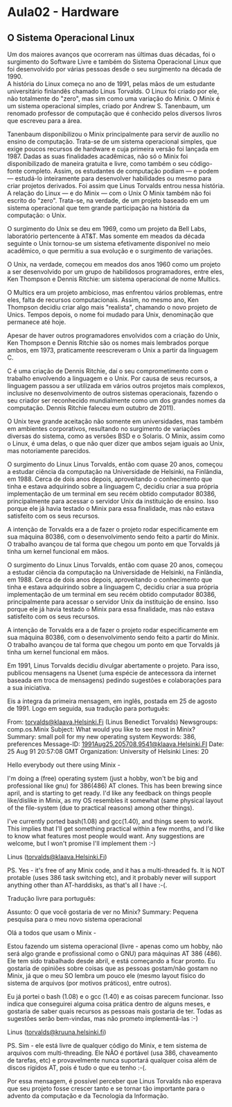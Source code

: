 # Aula02 - Hardware

## O Sistema Operacional Linux

Um dos maiores avanços que ocorreram nas últimas duas décadas, foi o surgimento do Software Livre e também do Sistema Operacional Linux que foi desenvolvido por várias pessoas desde o seu surgimento na década de 1990.<br>
A história do Linux começa no ano de 1991, pelas mãos de um estudante universitário finlandês chamado Linus Torvalds. O Linux foi criado por ele, não totalmente do "zero", mas sim como uma variação do Minix.
O Minix é um sistema operacional simples, criado por Andrew S. Tanenbaum, um renomado professor de computação que é conhecido pelos diversos livros que escreveu para a área.

Tanenbaum disponibilizou o Minix principalmente para servir de auxílio no ensino de computação. Trata-se de um sistema operacional simples, que exige poucos recursos de hardware e cuja primeira versão foi lançada em 1987.
Dadas as suas finalidades acadêmicas, não só o Minix foi disponibilizado de maneira gratuita e livre, como também o seu código-fonte completo. Assim, os estudantes de computação podiam — e podem — estudá-lo inteiramente para desenvolver habilidades ou mesmo para criar projetos derivados. Foi assim que Linus Torvalds entrou nessa história.
A relação do Linux — e do Minix — com o Unix
O Minix também não foi escrito do "zero". Trata-se, na verdade, de um projeto baseado em um sistema operacional que tem grande participação na história da computação: o Unix.

O surgimento do Unix se deu em 1969, como um projeto da Bell Labs, laboratório pertencente à AT&T. Mas somente em meados da década seguinte o Unix tornou-se um sistema efetivamente disponível no meio acadêmico, o que permitiu a sua evolução e o surgimento de variações.

O Unix, na verdade, começou em meados dos anos 1960 como um projeto a ser desenvolvido por um grupo de habilidosos programadores, entre eles, Ken Thompson e Dennis Ritchie: um sistema operacional de nome Multics.

O Multics era um projeto ambicioso, mas enfrentou vários problemas, entre eles, falta de recursos computacionais. Assim, no mesmo ano, Ken Thompson decidiu criar algo mais "realista", chamando o novo projeto de Unics. Tempos depois, o nome foi mudado para Unix, denominação que permanece até hoje.

Apesar de haver outros programadores envolvidos com a criação do Unix, Ken Thompson e Dennis Ritchie são os nomes mais lembrados porque ambos, em 1973, praticamente reescreveram o Unix a partir da linguagem C.

C é uma criação de Dennis Ritchie, daí o seu comprometimento com o trabalho envolvendo a linguagem e o Unix. Por causa de seus recursos, a linguagem passou a ser utilizada em vários outros projetos mais complexos, inclusive no desenvolvimento de outros sistemas operacionais, fazendo o seu criador ser reconhecido mundialmente como um dos grandes nomes da computação. Dennis Ritchie faleceu eum outubro de 2011).

O Unix teve grande aceitação não somente em universidades, mas também em ambientes corporativos, resultando no surgimento de variações diversas do sistema, como as versões BSD e o Solaris. O Minix, assim como o Linux, é  uma delas, o que não quer dizer que ambos sejam iguais ao Unix, mas notoriamente parecidos.

O surgimento do Linux
Linus Torvalds, então com quase 20 anos, começou a estudar ciência da computação na Universidade de Helsinki, na Finlândia, em 1988. Cerca de dois anos depois, aproveitando o conhecimento que tinha e estava adquirindo sobre a linguagem C, decidiu criar a sua própria implementação de um terminal em seu recém obtido computador 80386, principalmente para acessar o servidor Unix da instituição de ensino. Isso porque ele já havia testado o Minix para essa finalidade, mas não estava satisfeito com os seus recursos.

A intenção de Torvalds era a de fazer o projeto rodar especificamente em sua máquina 80386, com o desenvolvimento sendo feito a partir do Minix. O trabalho avançou de tal forma que chegou um ponto em que Torvalds já tinha um kernel funcional em mãos.

O surgimento do Linux
Linus Torvalds, então com quase 20 anos, começou a estudar ciência da computação na Universidade de Helsinki, na Finlândia, em 1988. Cerca de dois anos depois, aproveitando o conhecimento que tinha e estava adquirindo sobre a linguagem C, decidiu criar a sua própria implementação de um terminal em seu recém obtido computador 80386, principalmente para acessar o servidor Unix da instituição de ensino. Isso porque ele já havia testado o Minix para essa finalidade, mas não estava satisfeito com os seus recursos.

A intenção de Torvalds era a de fazer o projeto rodar especificamente em sua máquina 80386, com o desenvolvimento sendo feito a partir do Minix. O trabalho avançou de tal forma que chegou um ponto em que Torvalds já tinha um kernel funcional em mãos.

Em 1991, Linus Torvalds decidiu divulgar abertamente o projeto. Para isso, publicou mensagens na Usenet (uma espécie de antecessora da internet baseada em troca de mensagens) pedindo sugestões e colaborações para a sua iniciativa.

Eis a íntegra da primeira mensagem, em inglês, postada em 25 de agosto de 1991. Logo em seguida, sua tradução para português:

From: torvalds@klaava.Helsinki.Fi (Linus Benedict Torvalds)
Newsgroups: comp.os.Minix
Subject: What would you like to see most in Minix?
Summary: small poll for my new operating system
Keywords: 386, preferences
Message-ID: <1991Aug25.205708.9541@klaava.Helsinki.FI>
Date: 25 Aug 91 20:57:08 GMT
Organization: University of Helsinki
Lines: 20

Hello everybody out there using Minix -

I'm doing a (free) operating system (just a hobby, won't be big and
professional like gnu) for 386(486) AT clones. This has been brewing
since april, and is starting to get ready. I'd like any feedback on
things people like/dislike in Minix, as my OS resembles it somewhat
(same physical layout of the file-system (due to practical reasons)
among other things).

I've currently ported bash(1.08) and gcc(1.40), and things seem to work.
This implies that I'll get something practical within a few months, and
I'd like to know what features most people would want. Any suggestions
are welcome, but I won't promise I'll implement them :-)

Linus (torvalds@klaava.Helsinki.Fi)

PS. Yes - it's free of any Minix code, and it has a multi-threaded fs.
It is NOT protable (uses 386 task switching etc), and it probably never
will support anything other than AT-harddisks, as that's all I have :-(.

Tradução livre para português:

Assunto: O que você gostaria de ver no Minix?
Summary: Pequena pesquisa para o meu novo sistema operacional

Olá a todos que usam o Minix -

Estou fazendo um sistema operacional (livre - apenas como um hobby,
não será algo grande e profissional como o GNU) para
máquinas AT 386 (486). Ele tem sido trabalhado desde abril, e
está começando a ficar pronto. Eu gostaria de
opiniões sobre coisas que as pessoas gostam/não gostam no
Minix, já que o meu SO lembra um pouco ele (mesmo layout
físico do sistema de arquivos (por motivos práticos),
entre outros).

Eu já portei o bash (1.08) e o gcc (1.40) e as coisas parecem
funcionar. Isso indica que conseguirei alguma coisa prática
dentro de alguns meses, e gostaria de saber quais recursos as pessoas
mais gostaria de ter. Todas as sugestões serão
bem-vindas, mas não prometo implementá-las :-)

Linus (torvalds@kruuna.helsinki.fi)

PS. Sim - ele está livre de qualquer código do Minix, e
tem sistema de arquivos com multi-threading. Ele NÂO é
portável (usa 386, chaveamento de tarefas, etc) e provavelmente
nunca suportará qualquer coisa além de discos
rígidos AT, pois é tudo o que eu tenho :-(.

Por essa mensagem, é possível perceber que Linus Torvalds não esperava que seu projeto fosse crescer tanto e se tornar tão importante para o advento da computação e da Tecnologia da Informação.

